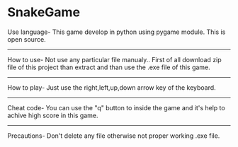 # SnakeGame
Use language-
This game develop in python using pygame module. This is open source. 
********************************

How to use- 
Not use any particular file manualy..
First of all download zip file of this project than extract and than use the .exe file of this game.
********************************

How to play-
Just use the right,left,up,down arrow key of the keyboard.
********************************

Cheat code-
You can use the "q" button to inside the game and it's help to achive high score in this game.

**************************

Precautions-
Don't delete any file otherwise not proper working .exe file.
